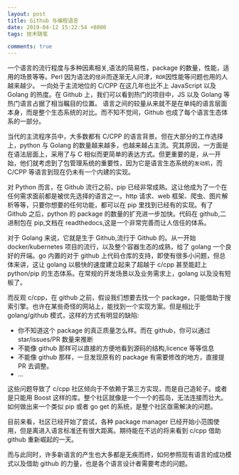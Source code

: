 ```yaml
---
layout: post
title: Github 与编程语言
date: 2019-04-12 15:22:54 +0800
tags: 技术随笔

comments: true
---
```


一个语言的流行程度与多种因素相关,语法的简易性，package 的数量，性能，适用的场景等等。Perl 因为语法的`怪异`而逐渐无人问津，`ROR`因性能等问题也用的人越来越少。
一向处于主流地位的 C/CPP 在这几年也比不上 JavaScript 以及 Golang 的热度。在 Github 上，我们可以看到热门的项目中，JS 以及 Golang 等热门语言占据了相当瞩目的位置。
语言之间的较量从来就不是在单纯的语言层面本身，而是整个生态系统的对比。而不知不觉间，Github 也成了每个语言生态体系的一部分。

当代的主流程序员中，大多数都有 C/CPP 的语言背景。但在大部分的工作选择上，python 与 Golang 的数量越来越多，也越来越占主流。究其原因，一方面是在语法层面上，采用了与 C 相似而更简单的表达方式。但更重要的是，从一开始，他们就考虑到了包管理系统的重要性，因为它是语言生态系统的`发动机`，而 C/CPP 等语言到现在仍未有一个内建的实现。

对 Python 而言，在 Github 流行之前，pip 已经非常成熟。这让他成为了一个在任何需求面前都是被优先选择的语言之一。http 请求、web 框架、爬虫、图片解析等等，只要你想要的任何功能，都可以在 pip 里找到已经有的实现。有了 Github 之后，python 的 package 的数量的扩充进一步加快。代码在 github,二进制包在 pip,文档在 readthedocs,这是一个非常完善而让人信任的体系。

对于 Golang 来说，它就是生于 Github,流行于 Github 的。从一开始 docker/kubernetes 项目的流行，以及整个容器生态的成熟，给了 golang 一个良好的开端。go 内置的对于 github 上代码仓库的支持，即使有很多小问题，但总体来讲，这让 golang 以极快的速度建立起来了超越于 c/cpp 甚至能赶上 python/pip 的生态体系。在常规的开发场景以及业务需求上，golang 以及没有短板了。

而反观 c/cpp，在 github 之前，假设我们想要去找一个 package，只能借助于搜索引擎。也许在某些奇怪的网站上，能找到一个实现方案。但是相比于 golang/github 模式，这样的方式有明显的缺陷:

* 你不知道这个 package 的真正质量怎么样。而在 github，你可以通过 star/issues/PR 数量来推断
* 不能像 github 那样可以直接的方便地看到源码的结构,licence 等等信息
* 不能像 github 那样，一旦发现原有的 package 有需要修改的地方，直接提 PR 去调整。
* ...

这些问题导致了 c/cpp 社区倾向于不依赖于第三方实现，而是自己造轮子。或者是只能用 Boost 这样的库。整个社区就像是一个一个的孤岛，无法连接而壮大。
如何做出来一个类似 pip 或者 go get 的系统，是整个社区亟需解决的问题。

目前来看，社区已经开始了尝试，各种 package manager 已经开始小范围使用，但是离进入语言标准还有很大距离。期待能在不远的将来看到 c/cpp 借助 github 重新崛起的一天。

而与此同时，许多新语言的产生也大多都是无疾而终，如何参照现有语言的成功模式以及借助 github 的力量，也是各个语言设计者需要考虑的问题。
